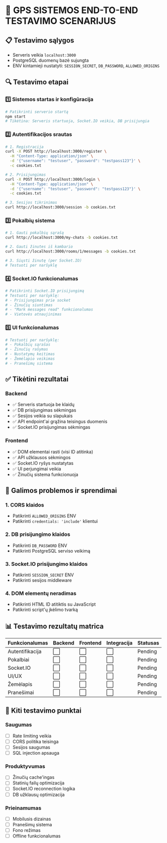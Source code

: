 # 🧪 GPS SISTEMOS END-TO-END TESTAVIMO SCENARIJUS

## 📋 Testavimo sąlygos
- Serveris veikia `localhost:3000`
- PostgreSQL duomenų bazė sujungta
- ENV kintamieji nustatyti: `SESSION_SECRET`, `DB_PASSWORD`, `ALLOWED_ORIGINS`

## 🔍 Testavimo etapai

### 1️⃣ Sistemos startas ir konfigūracija
```bash
# Patikrinti serverio startą
npm start
# Tikėtina: Serveris startuoja, Socket.IO veikia, DB prisijungia
```

### 2️⃣ Autentifikacijos srautas
```bash
# 1. Registracija
curl -X POST http://localhost:3000/register \
  -H "Content-Type: application/json" \
  -d '{"username": "testuser", "password": "testpass123"}' \
  -c cookies.txt

# 2. Prisijungimas
curl -X POST http://localhost:3000/login \
  -H "Content-Type: application/json" \
  -d '{"username": "testuser", "password": "testpass123"}' \
  -c cookies.txt

# 3. Sesijos tikrinimas
curl http://localhost:3000/session -b cookies.txt
```

### 3️⃣ Pokalbių sistema
```bash
# 1. Gauti pokalbių sąrašą
curl http://localhost:3000/my-chats -b cookies.txt

# 2. Gauti žinutes iš kambario
curl http://localhost:3000/rooms/1/messages -b cookies.txt

# 3. Siųsti žinutę (per Socket.IO)
# Testuoti per naršyklę
```

### 4️⃣ Socket.IO funkcionalumas
```bash
# Patikrinti Socket.IO prisijungimą
# Testuoti per naršyklę:
# - Prisijungimas prie socket
# - Žinučių siuntimas
# - "Mark messages read" funkcionalumas
# - Vietovės atnaujinimas
```

### 5️⃣ UI funkcionalumas
```bash
# Testuoti per naršyklę:
# - Pokalbių sąrašas
# - Žinučių rašymas
# - Nustatymų keitimas
# - Žemėlapio veikimas
# - Pranešimų sistema
```

## ✅ Tikėtini rezultatai

### Backend
- ✅ Serveris startuoja be klaidų
- ✅ DB prisijungimas sėkmingas
- ✅ Sesijos veikia su slapukais
- ✅ API endpoint'ai grąžina teisingus duomenis
- ✅ Socket.IO prisijungimas sėkmingas

### Frontend
- ✅ DOM elementai rasti (visi ID atitinka)
- ✅ API užklausos sėkmingos
- ✅ Socket.IO ryšys nustatytas
- ✅ UI perjungimai veikia
- ✅ Žinučių sistema funkcionuoja

## 🚨 Galimos problemos ir sprendimai

### 1. CORS klaidos
- Patikrinti `ALLOWED_ORIGINS` ENV
- Patikrinti `credentials: 'include'` klientui

### 2. DB prisijungimo klaidos
- Patikrinti `DB_PASSWORD` ENV
- Patikrinti PostgreSQL serviso veikimą

### 3. Socket.IO prisijungimo klaidos
- Patikrinti `SESSION_SECRET` ENV
- Patikrinti sesijos middleware

### 4. DOM elementų neradimas
- Patikrinti HTML ID atitiktis su JavaScript
- Patikrinti script'ų įkėlimo tvarką

## 📊 Testavimo rezultatų matrica

| Funkcionalumas | Backend | Frontend | Integracija | Statusas |
|----------------|---------|----------|-------------|----------|
| Autentifikacija | ⬜ | ⬜ | ⬜ | Pending |
| Pokalbiai | ⬜ | ⬜ | ⬜ | Pending |
| Socket.IO | ⬜ | ⬜ | ⬜ | Pending |
| UI/UX | ⬜ | ⬜ | ⬜ | Pending |
| Žemėlapis | ⬜ | ⬜ | ⬜ | Pending |
| Pranešimai | ⬜ | ⬜ | ⬜ | Pending |

## 🎯 Kiti testavimo punktai

### Saugumas
- [ ] Rate limiting veikia
- [ ] CORS politika teisinga
- [ ] Sesijos saugumas
- [ ] SQL injection apsauga

### Produktyvumas
- [ ] Žinučių cache'ingas
- [ ] Statinių failų optimizacija
- [ ] Socket.IO reconnection logika
- [ ] DB užklausų optimizacija

### Prieinamumas
- [ ] Mobilusis dizainas
- [ ] Pranešimų sistema
- [ ] Fono režimas
- [ ] Offline funkcionalumas
